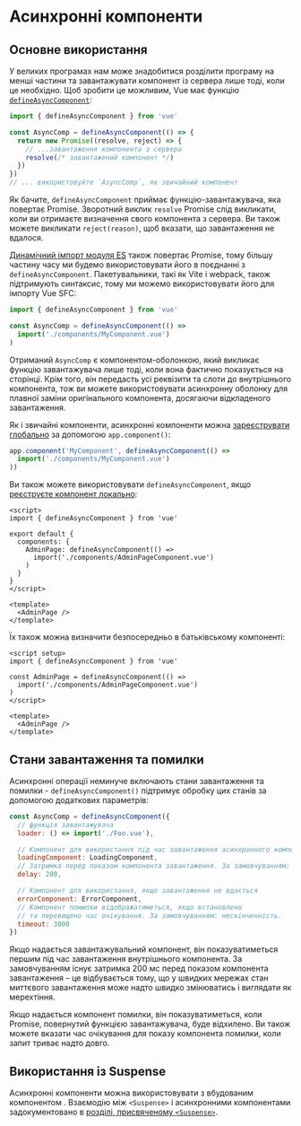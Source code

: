 # Асинхронні компоненти

## Основне використання

У великих програмах нам може знадобитися розділити програму на менші частини та завантажувати компонент із сервера лише тоді, коли це необхідно. Щоб зробити це можливим, Vue має функцію [`defineAsyncComponent`](/api/general.html#defineasynccomponent):

```js
import { defineAsyncComponent } from 'vue'

const AsyncComp = defineAsyncComponent(() => {
  return new Promise((resolve, reject) => {
    // ...завантаження компонента з сервера
    resolve(/* завантажений компонент */)
  })
})
// ... використовуйте `AsyncComp`, як звичайний компонент
```

Як бачите, `defineAsyncComponent` приймає функцію-завантажувача, яка повертає Promise. Зворотний виклик `resolve` Promise слід викликати, коли ви отримаєте визначення свого компонента з сервера. Ви також можете викликати `reject(reason)`, щоб вказати, що завантаження не вдалося.

[Динамічний імпорт модуля ES](https://developer.mozilla.org/en-US/docs/Web/JavaScript/Reference/Statements/import) також повертає Promise, тому більшу частину часу ми будемо використовувати його в поєднанні з `defineAsyncComponent`. Пакетувальники, такі як Vite і webpack, також підтримують синтаксис, тому ми можемо використовувати його для імпорту Vue SFC:

```js
import { defineAsyncComponent } from 'vue'

const AsyncComp = defineAsyncComponent(() =>
  import('./components/MyComponent.vue')
)
```

Отриманий `AsyncComp` є компонентом-оболонкою, який викликає функцію завантажувача лише тоді, коли вона фактично показується на сторінці. Крім того, він передасть усі реквізити та слоти до внутрішнього компонента, тож ви можете використовувати асинхронну оболонку для плавної заміни оригінального компонента, досягаючи відкладеного завантаження.

Як і звичайні компоненти, асинхронні компоненти можна [зареєструвати глобально](/guide/components/registration.html#global-registration) за допомогою `app.component()`:

```js
app.component('MyComponent', defineAsyncComponent(() =>
  import('./components/MyComponent.vue')
))
```

<div class="options-api">

Ви також можете використовувати `defineAsyncComponent`, якщо [реєструєте компонент локально](/guide/components/registration.html#local-registration):

```vue
<script>
import { defineAsyncComponent } from 'vue'

export default {
  components: {
    AdminPage: defineAsyncComponent(() =>
      import('./components/AdminPageComponent.vue')
    )
  }
}
</script>

<template>
  <AdminPage />
</template>
```

</div>

<div class="composition-api">

Їх також можна визначити безпосередньо в батьківському компоненті:

```vue
<script setup>
import { defineAsyncComponent } from 'vue'

const AdminPage = defineAsyncComponent(() =>
  import('./components/AdminPageComponent.vue')
)
</script>

<template>
  <AdminPage />
</template>
```

</div>

## Стани завантаження та помилки

Асинхронні операції неминуче включають стани завантаження та помилки - `defineAsyncComponent()` підтримує обробку цих станів за допомогою додаткових параметрів:

```js
const AsyncComp = defineAsyncComponent({
  // функція завантажувача
  loader: () => import('./Foo.vue'),

  // Компонент для використання під час завантаження асинхронного компонента
  loadingComponent: LoadingComponent,
  // Затримка перед показом компонента завантаження. За замовчуванням: 200 мс.
  delay: 200,

  // Компонент для використання, якщо завантаження не вдається
  errorComponent: ErrorComponent,
  // Компонент помилки відображатиметься, якщо встановлено
  // та перевищено час очікування. За замовчуванням: нескінченність.
  timeout: 3000
})
```

Якщо надається завантажувальний компонент, він показуватиметься першим під час завантаження внутрішнього компонента. За замовчуванням існує затримка 200 мс перед показом компонента завантаження – це відбувається тому, що у швидких мережах стан миттєвого завантаження може надто швидко змінюватись і виглядати як мерехтіння.

Якщо надається компонент помилки, він показуватиметься, коли Promise, повернутий функцією завантажувача, буде відхилено. Ви також можете вказати час очікування для показу компонента помилки, коли запит триває надто довго.

## Використання із Suspense

Асинхронні компоненти можна використовувати з вбудованим компонентом <Suspense>. Взаємодію між `<Suspense>` і асинхронними компонентами задокументовано в [розділі, присвяченому `<Suspense>`](/guide/built-ins/suspense.html).
